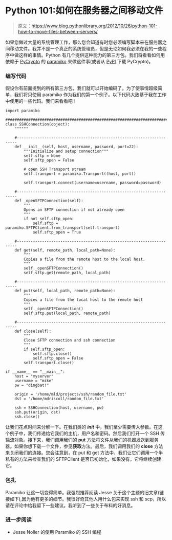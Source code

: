 # Python 101:如何在服务器之间移动文件

> 原文：<https://www.blog.pythonlibrary.org/2012/10/26/python-101-how-to-move-files-between-servers/>

如果您做过大量的系统管理工作，那么您会知道有时您必须编写脚本来在服务器之间移动文件。我并不是一个真正的系统管理员，但是无论如何我必须在我的一些程序中做这样的事情。Python 有几个提供这种能力的第三方包。我们将看看如何用依赖于 [PyCrypto](https://www.dlitz.net/software/pycrypto/) 的 [paramiko](http://pypi.python.org/pypi/paramiko/1.8.0) 来做这件事(或者从 [PyPI](http://pypi.python.org/pypi/pycrypto/2.6) 下载 PyCrypto)。

### 编写代码

假设你有前面提到的所有第三方包，我们就可以开始编码了。为了使事情超级简单，我们将只使用 paramiko 作为我们的第一个例子。以下代码大致基于我在工作中使用的一些代码。我们来看看吧！

```
import paramiko

########################################################################
class SSHConnection(object):
    """"""

    #----------------------------------------------------------------------
    def __init__(self, host, username, password, port=22):
        """Initialize and setup connection"""
        self.sftp = None
        self.sftp_open = False

        # open SSH Transport stream
        self.transport = paramiko.Transport((host, port))

        self.transport.connect(username=username, password=password)

    #----------------------------------------------------------------------
    def _openSFTPConnection(self):
        """
        Opens an SFTP connection if not already open
        """
        if not self.sftp_open:
            self.sftp = paramiko.SFTPClient.from_transport(self.transport)
            self.sftp_open = True

    #----------------------------------------------------------------------
    def get(self, remote_path, local_path=None):
        """
        Copies a file from the remote host to the local host.
        """
        self._openSFTPConnection()        
        self.sftp.get(remote_path, local_path)        

    #----------------------------------------------------------------------
    def put(self, local_path, remote_path=None):
        """
        Copies a file from the local host to the remote host
        """
        self._openSFTPConnection()
        self.sftp.put(local_path, remote_path)

    #----------------------------------------------------------------------
    def close(self):
        """
        Close SFTP connection and ssh connection
        """
        if self.sftp_open:
            self.sftp.close()
            self.sftp_open = False
        self.transport.close()

if __name__ == "__main__":
    host = "myserver"
    username = "mike"
    pw = "dingbat!"

    origin = '/home/mld/projects/ssh/random_file.txt'
    dst = '/home/mdriscoll/random_file.txt'

    ssh = SSHConnection(host, username, pw)
    ssh.put(origin, dst)
    ssh.close()

```

让我们花点时间来分解一下。在我们类的 *__init__* 中，我们至少需要传入参数。在这个例子中，我们传递给它我们的主机，用户名和密码。然后我们打开一个 SSH 传输流对象。接下来，我们调用我们的 **put** 方法将文件从我们的机器发送到服务器。如果你想下载一个文件，参见**获取**方法。最后，我们调用我们的 **close** 方法来关闭我们的连接。您会注意到，在 put 和 get 方法中，我们让它们调用一个半私有的方法来检查我们的 SFTPClient 是否已初始化，如果没有，它将继续创建它。

### 包扎

Paramiko 让这一切变得简单。我强烈推荐阅读 Jesse 关于这个主题的旧文章(链接如下),因为他有更多的细节。我很好奇其他人用什么包来实现 ssh 和 scp，所以请在评论中给我留下一些建议。我听到了一些关于布料的好消息。

### 进一步阅读

*   Jesse Noller 的使用 Paramiko 的 SSH 编程